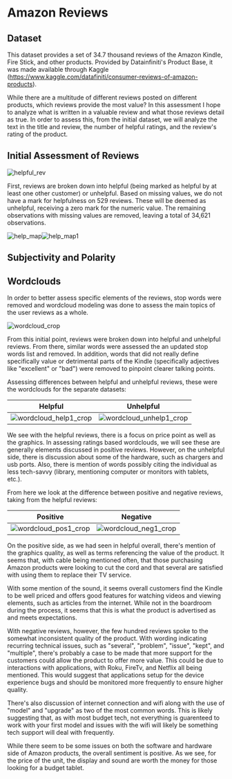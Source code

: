# Amazon Reviews

## Dataset
This dataset provides a set of 34.7 thousand reviews of the Amazon Kindle, Fire Stick, and other products. Provided by Datainfiniti's Product Base, it was made available through Kaggle (https://www.kaggle.com/datafiniti/consumer-reviews-of-amazon-products).

While there are a multitude of different reviews posted on different products, which reviews provide the most value? In this assessment I hope to analyze what is written in a valuable review and what those reviews detail as true. In order to assess this, from the initial dataset, we will analyze the text in the title and review, the number of helpful ratings, and the review's rating of the product. 

## Initial Assessment of Reviews
![helpful_rev](https://user-images.githubusercontent.com/40553610/61302219-67903780-a7b3-11e9-8a11-39d3dd06ac83.jpeg)

First, reviews are broken down into helpful (being marked as helpful by at least one other customer) or unhelpful. Based on missing values, we do not have a mark for helpfulness on 529 reviews. These will be deemed as unhelpful, receiving a zero mark for the numeric value. The remaining observations with missing values are removed, leaving a total of 34,621 observations.

![help_map](https://user-images.githubusercontent.com/40553610/61257799-8f928300-a740-11e9-8c2c-b1b99e11170c.jpeg)![help_map1](https://user-images.githubusercontent.com/40553610/61257810-9a4d1800-a740-11e9-938a-77fc5d45397f.jpeg)

## Subjectivity and Polarity

## Wordclouds
In order to better assess specific elements of the reviews, stop words were removed and wordcloud modeling was done to assess the main topics of the user reviews as a whole.

![wordcloud_crop](https://user-images.githubusercontent.com/40553610/61241436-7d4d2080-a711-11e9-959f-26ae311decdc.jpeg)

From this initial point, reviews were broken down into helpful and unhelpful reviews. From there, similar words were assessed the an updated stop words list and removed. In addition, words that did not really define specifically value or detrimental parts of the Kindle (specifically adjectives like "excellent" or "bad") were removed to pinpoint clearer talking points.

Assessing differences between helpful and unhelpful reviews, these were the wordclouds for the separate datasets:

Helpful | Unhelpful
:-------------------------:|:-------------------------:
![wordcloud_help1_crop](https://user-images.githubusercontent.com/40553610/61241548-b7b6bd80-a711-11e9-9013-e3d6d1975d86.jpeg) | ![wordcloud_unhelp1_crop](https://user-images.githubusercontent.com/40553610/61241777-34e23280-a712-11e9-9f42-2882d621c3b6.jpeg)

We see with the helpful reviews, there is a focus on price point as well as the graphics. In assessing ratings based wordclouds, we will see these are generally elements discussed in positive reviews. However, on the unhelpful side, there is discussion about some of the hardware, such as chargers and usb ports. Also, there is mention of words possibly citing the individual as less tech-savvy (library, mentioning computer or monitors with tablets, etc.).

From here we look at the difference between positive and negative reviews, taking from the helpful reviews:

Positive | Negative
:-------------------------:|:-------------------------:
![wordcloud_pos1_crop](https://user-images.githubusercontent.com/40553610/61242404-9b1b8500-a713-11e9-8ce0-a91d189b0faf.jpeg) | ![wordcloud_neg1_crop](https://user-images.githubusercontent.com/40553610/61242425-a40c5680-a713-11e9-9353-f85ba2f159b1.jpeg)

On the positive side, as we had seen in helpful overall, there's mention of the graphics quality, as well as terms referencing the value of the product. It seems that, with cable being mentioned often, that those purchasing Amazon products were looking to cut the cord and that several are satisfied with using them to replace their TV service. 

With some mention of the sound, it seems overall customers find the Kindle to be well priced and offers good features for watching videos and viewing elements, such as articles from the internet. While not in the boardroom during the process, it seems that this is what the product is advertised as and meets expectations.

With negative reviews, however, the few hundred reviews spoke to the somewhat inconsistent quality of the product. With wording indicating recurring technical issues, such as "several", "problem", "issue", "kept", and "multiple", there's probably a case to be made that more support for the customers could allow the product to offer more value. This could be due to interactions with applications, with Roku, FireTv, and Netflix all being mentioned. This would suggest that applications setup for the device experience bugs and should be monitored more frequently to ensure higher quality. 

There's also discussion of internet connection and wifi along with the use of "model" and "upgrade" as two of the most common words. This is likely suggesting that, as with most budget tech, not everything is guarenteed to work with your first model and issues with the wifi will likely be something tech support will deal with frequently.

While there seem to be some issues on both the software and hardware side of Amazon products, the overall sentiment is positive. As we see, for the price of the unit, the display and sound are worth the money for those looking for a budget tablet. 

